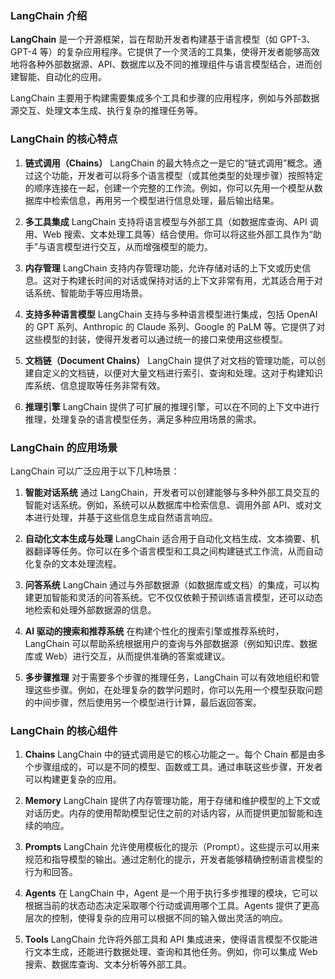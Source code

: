 ### **LangChain 介绍**

**LangChain** 是一个开源框架，旨在帮助开发者构建基于语言模型（如 GPT-3、GPT-4 等）的复杂应用程序。它提供了一个灵活的工具集，使得开发者能够高效地将各种外部数据源、API、数据库以及不同的推理组件与语言模型结合，进而创建智能、自动化的应用。

LangChain 主要用于构建需要集成多个工具和步骤的应用程序，例如与外部数据源交互、处理文本生成、执行复杂的推理任务等。

### **LangChain 的核心特点**

1. **链式调用（Chains）** LangChain 的最大特点之一是它的“链式调用”概念。通过这个功能，开发者可以将多个语言模型（或其他类型的处理步骤）按照特定的顺序连接在一起，创建一个完整的工作流。例如，你可以先用一个模型从数据库中检索信息，再用另一个模型进行信息处理，最后输出结果。
    
2. **多工具集成** LangChain 支持将语言模型与外部工具（如数据库查询、API 调用、Web 搜索、文本处理工具等）结合使用。你可以将这些外部工具作为“助手”与语言模型进行交互，从而增强模型的能力。
    
3. **内存管理** LangChain 支持内存管理功能，允许存储对话的上下文或历史信息。这对于构建长时间的对话或保持对话的上下文非常有用，尤其适合用于对话系统、智能助手等应用场景。
    
4. **支持多种语言模型** LangChain 支持与多种语言模型进行集成，包括 OpenAI 的 GPT 系列、Anthropic 的 Claude 系列、Google 的 PaLM 等。它提供了对这些模型的封装，使得开发者可以通过统一的接口来使用这些模型。
    
5. **文档链（Document Chains）** LangChain 提供了对文档的管理功能，可以创建自定义的文档链，以便对大量文档进行索引、查询和处理。这对于构建知识库系统、信息提取等任务非常有效。
    
6. **推理引擎** LangChain 提供了可扩展的推理引擎，可以在不同的上下文中进行推理，处理复杂的语言模型任务，满足多种应用场景的需求。
    

### **LangChain 的应用场景**

LangChain 可以广泛应用于以下几种场景：

1. **智能对话系统** 通过 LangChain，开发者可以创建能够与多种外部工具交互的智能对话系统。例如，系统可以从数据库中检索信息、调用外部 API、或对文本进行处理，并基于这些信息生成自然语言响应。
    
2. **自动化文本生成与处理** LangChain 适合用于自动化文档生成、文本摘要、机器翻译等任务。你可以在多个语言模型和工具之间构建链式工作流，从而自动化复杂的文本处理流程。
    
3. **问答系统** LangChain 通过与外部数据源（如数据库或文档）的集成，可以构建更加智能和灵活的问答系统。它不仅仅依赖于预训练语言模型，还可以动态地检索和处理外部数据源的信息。
    
4. **AI 驱动的搜索和推荐系统** 在构建个性化的搜索引擎或推荐系统时，LangChain 可以帮助系统根据用户的查询与外部数据源（例如知识库、数据库或 Web）进行交互，从而提供准确的答案或建议。
    
5. **多步骤推理** 对于需要多个步骤的推理任务，LangChain 可以有效地组织和管理这些步骤。例如，在处理复杂的数学问题时，你可以先用一个模型获取问题的中间步骤，然后使用另一个模型进行计算，最后返回答案。
    

### **LangChain 的核心组件**

1. **Chains** LangChain 中的链式调用是它的核心功能之一。每个 Chain 都是由多个步骤组成的，可以是不同的模型、函数或工具。通过串联这些步骤，开发者可以构建更复杂的应用。
    
2. **Memory** LangChain 提供了内存管理功能，用于存储和维护模型的上下文或对话历史。内存的使用帮助模型记住之前的对话内容，从而提供更加智能和连续的响应。
    
3. **Prompts** LangChain 允许使用模板化的提示（Prompt）。这些提示可以用来规范和指导模型的输出。通过定制化的提示，开发者能够精确控制语言模型的行为和回答。
    
4. **Agents** 在 LangChain 中，Agent 是一个用于执行多步推理的模块，它可以根据当前的状态动态决定采取哪个行动或调用哪个工具。Agents 提供了更高层次的控制，使得复杂的应用可以根据不同的输入做出灵活的响应。
    
5. **Tools** LangChain 允许将外部工具和 API 集成进来，使得语言模型不仅能进行文本生成，还能进行数据处理、查询和其他任务。例如，你可以集成 Web 搜索、数据库查询、文本分析等外部工具。

